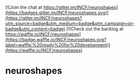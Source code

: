 [![Join the chat at https://gitter.im/INCF/neuroshapes](https://badges.gitter.im/INCF/neuroshapes.svg)](https://gitter.im/INCF/neuroshapes?utm_source=badge&utm_medium=badge&utm_campaign=pr-badge&utm_content=badge)
[![Check out the backlog at https://waffle.io/INCF/neuroshapes](https://badge.waffle.io/INCF/neuroshapes.svg?label=waffle:%20ready%20for%20development)](https://waffle.io/INCF/neuroshapes)


# neuroshapes
